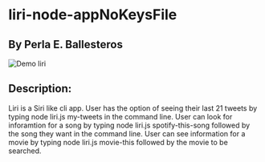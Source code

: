 # liri-node-appNoKeysFile 
## By Perla E. Ballesteros

![Demo liri](./liri.gif) 

## Description:
Liri is a Siri like cli app. User has the option of seeing their last 21 tweets by typing node liri.js my-tweets in the command line. User can look for inforamtion for a song by typing node liri.js spotify-this-song followed by the song they want in the command line. User can see information for a movie by typing node liri.js movie-this followed by the movie to be searched. 

